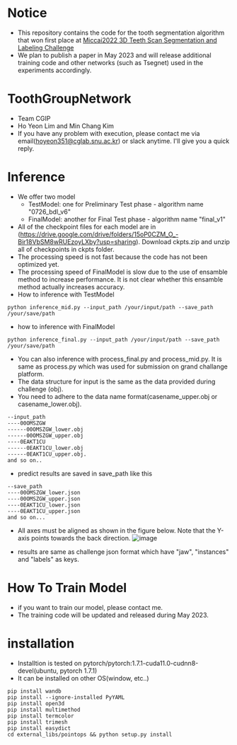# Notice
- This repository contains the code for the tooth segmentation algorithm that won first place at [Miccai2022 3D Teeth Scan Segmentation and Labeling Challenge
](https://3dteethseg.grand-challenge.org/evaluation/final-test-3d-teeth-segmentation-and-labeling/leaderboard/)
- We plan to publish a paper in May 2023 and will release additional training code and other networks (such as Tsegnet) used in the experiments accordingly.
# ToothGroupNetwork
- Team CGIP
- Ho Yeon Lim and Min Chang Kim 
- If you have any problem with execution, please contact me via email(hoyeon351@cglab.snu.ac.kr) or slack anytime. I'll give you a quick reply.

# Inference
- We offer two model
  - TestModel: one for Preliminary Test phase - algorithm name "0726_bdl_v6"
  - FinalModel: another for Final Test phase - algorithm name "final_v1"
- All of the checkpoint files for each model are in (https://drive.google.com/drive/folders/15oP0CZM_O_-Bir18VbSM8wRUEzoyLXby?usp=sharing). Download ckpts.zip and unzip all of checkpoints in ckpts folder.
- The processing speed is not fast because the code has not been optimized yet.
- The processing speed of FinalModel is slow due to the use of ensamble method to increase performance. It is not clear whether this ensamble method actually increases accuracy.
- How to inference with TestModel
```
python inference_mid.py --input_path /your/input/path --save_path /your/save/path
```
- how to inference with FinalModel
```
python inference_final.py --input_path /your/input/path --save_path /your/save/path
```
- You can also inference with process_final.py and process_mid.py. It is same as process.py which was used for submission on grand challange platform.   
- The data structure for input is the same as the data provided during challenge (obj).
- You need to adhere to the data name format(casename_upper.obj or casename_lower.obj).
```
--input_path
----00OMSZGW
------00OMSZGW_lower.obj
------00OMSZGW_upper.obj
----0EAKT1CU
------0EAKT1CU_lower.obj
------0EAKT1CU_upper.obj.
and so on..
```
- predict results are saved in save_path like this
```
--save_path
----00OMSZGW_lower.json
----00OMSZGW_upper.json
----0EAKT1CU_lower.json
----0EAKT1CU_upper.json
and so on...
```
- All axes must be aligned as shown in the figure below. Note that the Y-axis points towards the back direction.
![image](https://user-images.githubusercontent.com/70117866/233266358-1f7139ff-3921-44d8-b5bf-1461645de2b3.png)

- results are same as challenge json format which have "jaw", "instances" and "labels" as keys.


# How To Train Model
- if you want to train our model, please contact me.
- The training code will be updated and released during May 2023.

# installation
- Installtion is tested on pytorch/pytorch:1.7.1-cuda11.0-cudnn8-devel(ubuntu, pytorch 1.7.1)
- It can be installed on other OS(window, etc..)

```
pip install wandb
pip install --ignore-installed PyYAML
pip install open3d
pip install multimethod
pip install termcolor
pip install trimesh
pip install easydict
cd external_libs/pointops && python setup.py install
```
